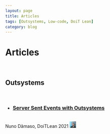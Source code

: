 ```yaml
---
layout: page
title: Articles
tags: [Outsystems, Low-code, DoiT Lean]
category: blog
---
```


# Articles
<br />
  
## Outsystems
<br />  
 
- ### [Server Sent Events with Outsystems](/posts/2020-03-01-OutsystemsSSE.md/)  

<br />
Nuno Dâmaso, DoiTLean 2021 <img src="images/bio-photo.jpg" width="20" height="20" />  
